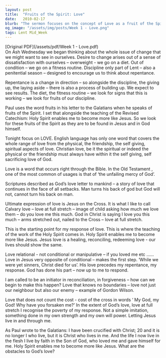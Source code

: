 ```yaml
---
layout: post
title:  "Fruits of the Spirit: Love"
date:   2010-02-17
blurb: "The sermon focuses on the concept of Love as a fruit of the Spirit. It emphasizes the self-giving, self-sacrificing nature of Christian love, drawing parallels with God's unfailing mercy. The ultimate expression of love is seen in Jesus' sacrifice on the cross. The sermon encourages believers to show a healing, reconciling, and redeeming love in their lives, just like Jesus."
og_image: "/assets/img/posts/Week 1 - Love.png"
tags: Lent Mid_Week
---
```

[Original PDF](/assets/pdf/Week 1 - Love.pdf)    
On Ash Wednesday we began thinking about the whole issue of change that we might want to see in ourselves. Desire to change arises out of a sense of dissatisfaction with ourselves – overweight - we go on a diet. Out of condition – we go on a fitness routine. Discipline only part of Lent – also a penitential season – designed to encourage us to think about repentance.

Repentance is a change in direction – so alongside the discipline, the giving up, the laying aside – there is also a process of building up. We expect to see results. The diet, the fitness routine – we look for signs that this is working – we look for fruits of our discipline.

Paul uses the word fruits in his letter to the Galatians when he speaks of fruits of the Spirit. I set that alongside the teaching of the Revised Catechism: Holy Spirit enables me to become more like Jesus. So we look for these fruits of the Spirit as they are to be found in Jesus and in God himself.

Tonight focus on LOVE. English language has only one word that covers the whole range of love from the physical, the friendship, the self giving, spiritual aspects of love. Christian love, be it the spiritual or indeed the physical or the friendship must always have within it the self giving, self sacrificing love of God.

Love is a word that occurs right through the Bible. In the Old Testament , one of the most common of usages is that of ‘the unfailing mercy of God’.

Scriptures described as God’s love letter to mankind – a story of love that continues in the face of all setbacks. Man turns his back of god but God will not, cannot turn his back on man.

Ultimate expression of love is Jesus on the Cross. It is what I like to call Calvary love – love at full stretch – image of child asking how much we love them – do you love me this much. God in Christ is saying I love you this much – arms stretched out, nailed to the Cross – love at full stretch.

This is the starting point for my response of love. This is where the teaching of the work of the Holy Spirit comes in. Holy Spirit enables me to become more like Jesus. Jesus love is a healing, reconciling, redeeming love - our lives should show the same.

Love relational - not conditional or manipulative – if you loved me etc …… Love in Jesus very opposite of conditional – makes the first step. ‘While we were yet sinners, Christ died for us’. His love precedes my repentance, my response. God has done his part – now up to me to respond.

I am called to be an initiator in reconciliation, in forgiveness – how can we begin to make this happen? Love that knows no boundaries – love not just our neighbour but also our enemy – example of Gordon Wilson.

Love that does not count the cost - cost of the cross in words ‘ My God, my God! Why have you forsaken me?’ In the extent of God’s love, love at full stretch I recognise the poverty of my response. Not a simple imitation, something done in my own strength and my own will power. Letting Jesus live in and through me.

As Paul wrote to the Galatians: I have been crucified with Christ; 20 and it is no longer I who live, but it is Christ who lives in me. And the life I now live in the flesh I live by faith in the Son of God, who loved me and gave himself for me. Holy Spirit enables me to become more like Jesus. What are the obstacles to God’s love?
